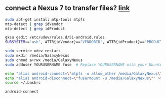 ## connect a Nexus 7 to transfer files? [link][1]  

```bash
sudo apt-get install mtp-tools mtpfs 
mtp-detect | grep idVendor
mtp-detect | grep idProduct

gksu gedit /etc/udev/rules.d/51-android.rules
SUBSYSTEM=="usb", ATTR{idVendor}=="VENDORID", ATTR{idProduct}=="PRODUCTID", MODE="0666"

sudo service udev restart
sudo mkdir /media/GalaxyNexus
sudo chmod a+rwx /media/GalaxyNexus
sudo adduser YOURUSERNAME fuse  # Replace YOURUSERNAME with your Ubuntu user name.

echo "alias android-connect=\"mtpfs -o allow_other /media/GalaxyNexus\"" >> ~/.bashrc
echo "alias android-disconnect=\"fusermount -u /media/GalaxyNexus\"" >> ~/.bashrc
source ~/.bashrc

android-connect
```

[1]: http://askubuntu.com/questions/207569/how-do-i-connect-a-nexus-7-to-transfer-files
